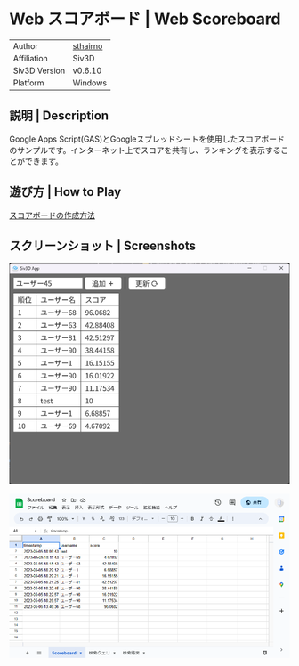 # Web スコアボード | Web Scoreboard

|               |                                         |
|:--------------|:----------------------------------------|
| Author        | [sthairno](https://github.com/sthairno) |
| Affiliation   | Siv3D                                   |
| Siv3D Version | v0.6.10                                 |
| Platform      | Windows                                 |

## 説明 | Description

Google Apps Script(GAS)とGoogleスプレッドシートを使用したスコアボードのサンプルです。インターネット上でスコアを共有し、ランキングを表示することができます。

## 遊び方 | How to Play

[スコアボードの作成方法](SETUP.md)

## スクリーンショット | Screenshots

![](Screenshot/1.png)

![](Screenshot/2.png)
